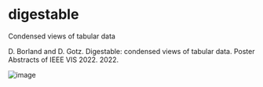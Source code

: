 # digestable
Condensed views of tabular data 
 
D. Borland and D. Gotz. Digestable: condensed views of tabular data. Poster Abstracts of IEEE VIS 2022. 2022. 

![image](https://user-images.githubusercontent.com/289957/222555789-046dadd5-0dc3-40f5-afef-a8ec8d8ccdc0.png)


